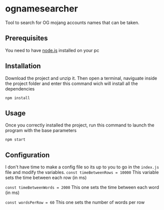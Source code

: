 # ognamesearcher
Tool to search for OG mojang accounts names that can be taken.
## Prerequisites
You need to have [node.js](https://nodejs.org/en/) installed on your pc
## Installation
Download the project and unzip it. Then open a terminal, naviguate inside the project folder and enter this command wich will install all the dependencies

```
npm install
```
## Usage
Once you correctly installed the project, run this command to launch the program with the base parameters
```
npm start
```
## Configuration
I don't have time to make a config file so its up to you to go in the `index.js` file and modify the variables.
`const timeBetweenRows = 10000` This variable sets the time between each row (in ms)

`const timeBetweenWords = 2000` This one sets the time between each word (in ms)

`const wordsPerRow = 60` This one sets the number of words per row
